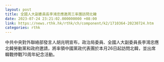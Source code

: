 ```yaml
---
layout: post
title: 全國人大副委員長李鴻忠應邀周三率團訪問北韓
date: 2023-07-24 23:21:02.000000000 +08:00
link: https://news.rthk.hk/rthk/ch/component/k2/1710364-20230724.htm
categories: rthk
---
```


中共中央對外聯絡部發言人胡兆明宣布，政治局委員、全國人大副委員長李鴻忠應北韓勞動黨和政府邀請，將率領中國黨政代表團於本月26日起訪問北韓，並出席韓戰停戰70周年紀念活動。
